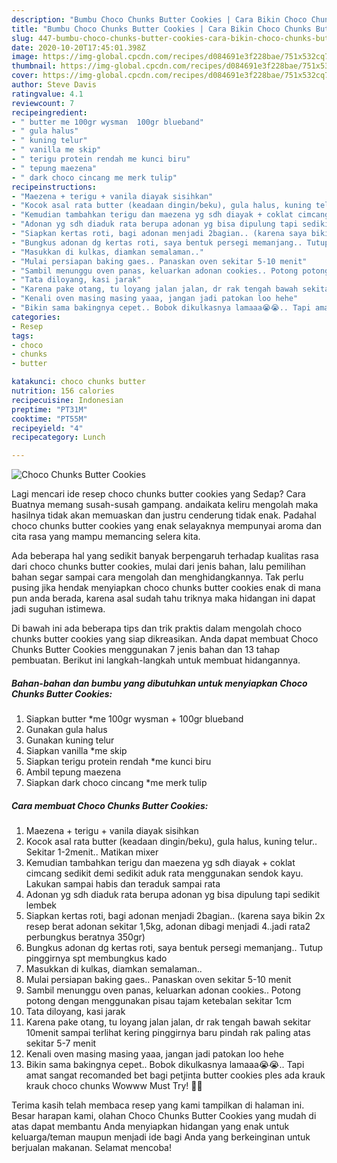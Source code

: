 ```yaml
---
description: "Bumbu Choco Chunks Butter Cookies | Cara Bikin Choco Chunks Butter Cookies Yang Menggugah Selera"
title: "Bumbu Choco Chunks Butter Cookies | Cara Bikin Choco Chunks Butter Cookies Yang Menggugah Selera"
slug: 447-bumbu-choco-chunks-butter-cookies-cara-bikin-choco-chunks-butter-cookies-yang-menggugah-selera
date: 2020-10-20T17:45:01.398Z
image: https://img-global.cpcdn.com/recipes/d084691e3f228bae/751x532cq70/choco-chunks-butter-cookies-foto-resep-utama.jpg
thumbnail: https://img-global.cpcdn.com/recipes/d084691e3f228bae/751x532cq70/choco-chunks-butter-cookies-foto-resep-utama.jpg
cover: https://img-global.cpcdn.com/recipes/d084691e3f228bae/751x532cq70/choco-chunks-butter-cookies-foto-resep-utama.jpg
author: Steve Davis
ratingvalue: 4.1
reviewcount: 7
recipeingredient:
- " butter me 100gr wysman  100gr blueband"
- " gula halus"
- " kuning telur"
- " vanilla me skip"
- " terigu protein rendah me kunci biru"
- " tepung maezena"
- " dark choco cincang me merk tulip"
recipeinstructions:
- "Maezena + terigu + vanila diayak sisihkan"
- "Kocok asal rata butter (keadaan dingin/beku), gula halus, kuning telur.. Sekitar 1-2menit.. Matikan mixer"
- "Kemudian tambahkan terigu dan maezena yg sdh diayak + coklat cimcang sedikit demi sedikit aduk rata menggunakan sendok kayu. Lakukan sampai habis dan teraduk sampai rata"
- "Adonan yg sdh diaduk rata berupa adonan yg bisa dipulung tapi sedikit lembek"
- "Siapkan kertas roti, bagi adonan menjadi 2bagian.. (karena saya bikin 2x resep berat adonan sekitar 1,5kg, adonan dibagi menjadi 4..jadi rata2 perbungkus beratnya 350gr)"
- "Bungkus adonan dg kertas roti, saya bentuk persegi memanjang.. Tutup pinggirnya spt membungkus kado"
- "Masukkan di kulkas, diamkan semalaman.."
- "Mulai persiapan baking gaes.. Panaskan oven sekitar 5-10 menit"
- "Sambil menunggu oven panas, keluarkan adonan cookies.. Potong potong dengan menggunakan pisau tajam ketebalan sekitar 1cm"
- "Tata diloyang, kasi jarak"
- "Karena pake otang, tu loyang jalan jalan, dr rak tengah bawah sekitar 10menit sampai terlihat kering pinggirnya baru pindah rak paling atas sekitar 5-7 menit"
- "Kenali oven masing masing yaaa, jangan jadi patokan loo hehe"
- "Bikin sama bakingnya cepet.. Bobok dikulkasnya lamaaa😭😭.. Tapi amat sangat recomanded bet bagi petjinta butter cookies ples ada krauk krauk choco chunks Wowww Must Try! 💙💙"
categories:
- Resep
tags:
- choco
- chunks
- butter

katakunci: choco chunks butter 
nutrition: 156 calories
recipecuisine: Indonesian
preptime: "PT31M"
cooktime: "PT55M"
recipeyield: "4"
recipecategory: Lunch

---
```



![Choco Chunks Butter Cookies](https://img-global.cpcdn.com/recipes/d084691e3f228bae/751x532cq70/choco-chunks-butter-cookies-foto-resep-utama.jpg)

Lagi mencari ide resep choco chunks butter cookies yang Sedap? Cara Buatnya memang susah-susah gampang. andaikata keliru mengolah maka hasilnya tidak akan memuaskan dan justru cenderung tidak enak. Padahal choco chunks butter cookies yang enak selayaknya mempunyai aroma dan cita rasa yang mampu memancing selera kita.



Ada beberapa hal yang sedikit banyak berpengaruh terhadap kualitas rasa dari choco chunks butter cookies, mulai dari jenis bahan, lalu pemilihan bahan segar sampai cara mengolah dan menghidangkannya. Tak perlu pusing jika hendak menyiapkan choco chunks butter cookies enak di mana pun anda berada, karena asal sudah tahu triknya maka hidangan ini dapat jadi suguhan istimewa.


Di bawah ini ada beberapa tips dan trik praktis dalam mengolah choco chunks butter cookies yang siap dikreasikan. Anda dapat membuat Choco Chunks Butter Cookies menggunakan 7 jenis bahan dan 13 tahap pembuatan. Berikut ini langkah-langkah untuk membuat hidangannya.

<!--inarticleads1-->

##### Bahan-bahan dan bumbu yang dibutuhkan untuk menyiapkan Choco Chunks Butter Cookies:

1. Siapkan  butter *me 100gr wysman + 100gr blueband
1. Gunakan  gula halus
1. Gunakan  kuning telur
1. Siapkan  vanilla *me skip
1. Siapkan  terigu protein rendah *me kunci biru
1. Ambil  tepung maezena
1. Siapkan  dark choco cincang *me merk tulip




<!--inarticleads2-->

##### Cara membuat Choco Chunks Butter Cookies:

1. Maezena + terigu + vanila diayak sisihkan
1. Kocok asal rata butter (keadaan dingin/beku), gula halus, kuning telur.. Sekitar 1-2menit.. Matikan mixer
1. Kemudian tambahkan terigu dan maezena yg sdh diayak + coklat cimcang sedikit demi sedikit aduk rata menggunakan sendok kayu. Lakukan sampai habis dan teraduk sampai rata
1. Adonan yg sdh diaduk rata berupa adonan yg bisa dipulung tapi sedikit lembek
1. Siapkan kertas roti, bagi adonan menjadi 2bagian.. (karena saya bikin 2x resep berat adonan sekitar 1,5kg, adonan dibagi menjadi 4..jadi rata2 perbungkus beratnya 350gr)
1. Bungkus adonan dg kertas roti, saya bentuk persegi memanjang.. Tutup pinggirnya spt membungkus kado
1. Masukkan di kulkas, diamkan semalaman..
1. Mulai persiapan baking gaes.. Panaskan oven sekitar 5-10 menit
1. Sambil menunggu oven panas, keluarkan adonan cookies.. Potong potong dengan menggunakan pisau tajam ketebalan sekitar 1cm
1. Tata diloyang, kasi jarak
1. Karena pake otang, tu loyang jalan jalan, dr rak tengah bawah sekitar 10menit sampai terlihat kering pinggirnya baru pindah rak paling atas sekitar 5-7 menit
1. Kenali oven masing masing yaaa, jangan jadi patokan loo hehe
1. Bikin sama bakingnya cepet.. Bobok dikulkasnya lamaaa😭😭.. Tapi amat sangat recomanded bet bagi petjinta butter cookies ples ada krauk krauk choco chunks Wowww Must Try! 💙💙




Terima kasih telah membaca resep yang kami tampilkan di halaman ini. Besar harapan kami, olahan Choco Chunks Butter Cookies yang mudah di atas dapat membantu Anda menyiapkan hidangan yang enak untuk keluarga/teman maupun menjadi ide bagi Anda yang berkeinginan untuk berjualan makanan. Selamat mencoba!
